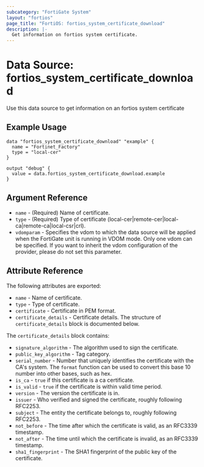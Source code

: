 ```yaml
---
subcategory: "FortiGate System"
layout: "fortios"
page_title: "FortiOS: fortios_system_certificate_download"
description: |-
  Get information on fortios system certificate.
---
```


# Data Source: fortios_system_certificate_download
Use this data source to get information on an fortios system certificate

## Example Usage

```hcl
data "fortios_system_certificate_download" "example" {
  name = "Fortinet_Factory"
  type = "local-cer"
}

output "debug" {
  value = data.fortios_system_certificate_download.example
}
```

## Argument Reference

* `name` - (Required) Name of certificate.
* `type` - (Required) Type of certificate (local-cer|remote-cer|local-ca|remote-ca|local-csr|crl).
* `vdomparam` - Specifies the vdom to which the data source will be applied when the FortiGate unit is running in VDOM mode. Only one vdom can be specified. If you want to inherit the vdom configuration of the provider, please do not set this parameter.


## Attribute Reference

The following attributes are exported:

* `name` - Name of certificate.
* `type` - Type of certificate.
* `certificate` - Certificate in PEM format.
* `certificate_details` - Certificate details. The structure of `certificate_details` block is documented below.

The `certificate_details` block contains:

* `signature_algorithm` - The algorithm used to sign the certificate.
* `public_key_algorithm` - Tag category.
* `serial_number` - Number that uniquely identifies the certificate with the CA's system. The `format`
    function can be used to convert this base 10 number into other bases, such as hex.
* `is_ca` - `true` if this certificate is a ca certificate.
* `is_valid` - `true` if the certificate is within valid time period.
* `version` - The version the certificate is in.
* `issuer` - Who verified and signed the certificate, roughly following RFC2253.
* `subject` - The entity the certificate belongs to, roughly following RFC2253.
* `not_before` - The time after which the certificate is valid, as an RFC3339 timestamp.
* `not_after` - The time until which the certificate is invalid, as an RFC3339 timestamp.
* `sha1_fingerprint` - The SHA1 fingerprint of the public key of the certificate.